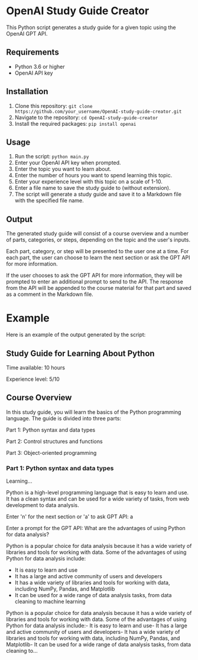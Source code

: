 # OpenAI Study Guide Creator

This Python script generates a study guide for a given topic using the OpenAI GPT API.

## Requirements

- Python 3.6 or higher
- OpenAI API key

## Installation

1. Clone this repository: `git clone https://github.com/your_username/OpenAI-study-guide-creator.git`
2. Navigate to the repository: `cd OpenAI-study-guide-creator`
3. Install the required packages: `pip install openai`

## Usage

1. Run the script: `python main.py`
2. Enter your OpenAI API key when prompted.
3. Enter the topic you want to learn about.
4. Enter the number of hours you want to spend learning this topic.
5. Enter your experience level with this topic on a scale of 1-10.
6. Enter a file name to save the study guide to (without extension).
7. The script will generate a study guide and save it to a Markdown file with the specified file name.

## Output

The generated study guide will consist of a course overview and a number of parts, categories, or steps, depending on the topic and the user's inputs.

Each part, category, or step will be presented to the user one at a time. For each part, the user can choose to learn the next section or ask the GPT API for more information.

If the user chooses to ask the GPT API for more information, they will be prompted to enter an additional prompt to send to the API. The response from the API will be appended to the course material for that part and saved as a comment in the Markdown file.

# Example

Here is an example of the output generated by the script:

## Study Guide for Learning About Python

Time available: 10 hours

Experience level: 5/10

## Course Overview

In this study guide, you will learn the basics of the Python programming language. The guide is divided into three parts:

Part 1: Python syntax and data types

Part 2: Control structures and functions

Part 3: Object-oriented programming

### Part 1: Python syntax and data types

Learning...

Python is a high-level programming language that is easy to learn and use. It has a clean syntax and can be used for a wide variety of tasks, from web development to data analysis.

Enter 'n' for the next section or 'a' to ask GPT API: a

Enter a prompt for the GPT API: What are the advantages of using Python for data analysis?

Python is a popular choice for data analysis because it has a wide variety of libraries and tools for working with data. Some of the advantages of using Python for data analysis include:

- It is easy to learn and use
- It has a large and active community of users and developers
- It has a wide variety of libraries and tools for working with data, including NumPy, Pandas, and Matplotlib
- It can be used for a wide range of data analysis tasks, from data cleaning to machine learning

<!-- GPT API response to 'What are the advantages of using Python for data analysis?': -->Python is a popular choice for data analysis because it has a wide variety of libraries and tools for working with data. Some of the advantages of using Python for data analysis include:- It is easy to learn and use- It has a large and active community of users and developers- It has a wide variety of libraries and tools for working with data, including NumPy, Pandas, and Matplotlib- It can be used for a wide range of data analysis tasks, from data cleaning to...
